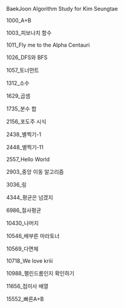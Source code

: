 BaekJoon Algorithm Study for Kim Seungtae

1000_A+B

1003_피보나치 함수

1011_Fly me to the Alpha Centauri

1026_DFS와 BFS

1057_토너먼트

1312_소수

1629_곱셈

1735_분수 합

2156_포도주 시식

2438_별찍기-1

2448_별찍기-11

2557_Hello World

2903_중앙 이동 알고리즘

3036_링

4344_평균은 넘겠지

6986_절사평균

10430_나머지

10546_배부른 마라토너

10569_다면체

10718_We love kriii

10988_팰린드롬인지 확인하기

11656_접미사 배열

15552_빠른A+B
